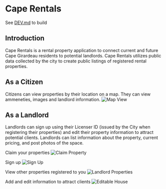 # Cape Rentals

See [DEV.md](https://github.com/josiah1888/cape-rentals/blob/master/DEV.md) to build

## Introduction

Cape Rentals is a rental property application to connect current and future Cape Girardeau residents to potential landlords. Cape Rentals utilizes public data collected by the city to create public listings of registered rental properties.

## As a Citizen

Citizens can view properties by their location on a map. They can view ammeneties, images and landlord information.
![Map View](http://i.imgur.com/ZYZN4db.png)

## As a Landlord

Landlords can sign up using their Licenser ID (issued by the City when registering their properties) and edit their property information to attract potential clients. Landlords can list information about the property, current pricing, and post photos of the space.

Claim your properties
![Claim Property](http://i.imgur.com/FpkyMV4.png)

Sign up
![Sign Up](http://i.imgur.com/aJ97p9q.png)

View other properties registered to you
![Landlord Properties](http://i.imgur.com/N9x6JbR.png)

Add and edit information to attract clients
![Editable House](http://i.imgur.com/jQfoqr7.png)
